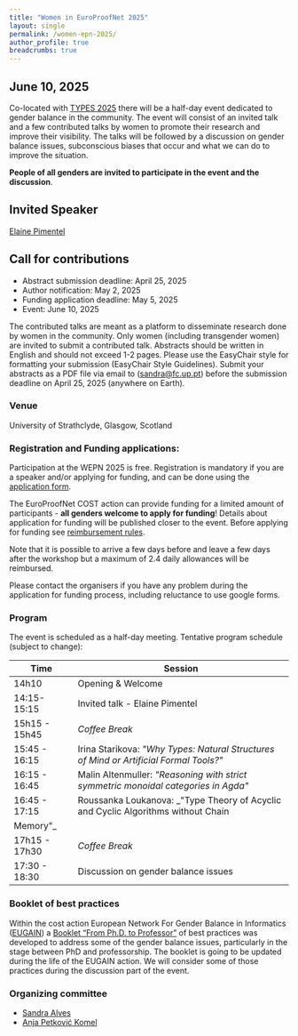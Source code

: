 ```yaml
---
title: "Women in EuroProofNet 2025"
layout: single
permalink: /women-epn-2025/
author_profile: true
breadcrumbs: true
---
```


## June 10, 2025

Co-located with [TYPES 2025](https://msp.cis.strath.ac.uk/types2025/) there will be a half-day event dedicated to gender balance in the community.
The event will consist of an invited talk and a few contributed talks by women to promote their research and improve their visibility. 
The talks will be followed by a discussion on gender balance issues, subconscious biases that occur and what we can do to improve the situation.

**People of all genders are invited to participate in the event and the discussion**.

## Invited Speaker
[Elaine Pimentel](https://sites.google.com/site/elainepimentel/)

## Call for contributions
* Abstract submission deadline: April 25, 2025
* Author notification: May 2, 2025
* Funding application deadline: May 5, 2025
* Event: June 10, 2025

The contributed talks are meant as a platform to disseminate research done by women in the community. Only women (including transgender women) are invited to submit a contributed talk. Abstracts should be written in English and should not exceed 1-2 pages. Please use the EasyChair style for formatting your submission (EasyChair Style Guidelines). Submit your abstracts as a PDF file via email to (sandra@fc.up.pt) before the submission deadline on April 25, 2025 (anywhere on Earth).

### Venue

University of Strathclyde, Glasgow, Scotland

### Registration and Funding applications:

Participation at the WEPN 2025 is free. Registration is mandatory if you are a speaker and/or applying for funding, and can be done using the [application form](https://docs.google.com/forms/d/e/1FAIpQLSfctGSOyAWU-YsrZXa9jlSzvdA8nJmIcQuWIElMDO_YRgS4iQ/viewform?usp=dialog).

The EuroProofNet COST action can provide funding for a limited amount of participants - **all genders welcome to apply for funding**! 
Details about application for funding will be published closer to the event. Before applying for funding see [reimbursement rules](../reimbursement-rules).

Note that it is possible to arrive a few days before and leave a few days after the workshop but a maximum of 2.4 daily allowances will be reimbursed.

Please contact the organisers if you have any problem during the application for funding process, including reluctance to use google forms.

### Program
The event is scheduled as a half-day meeting.
Tentative program schedule (subject to change):

| Time        | Session |
| ----------- | ----------- |
| 14h10 | Opening & Welcome |
| 14:15-15:15 | Invited talk - Elaine Pimentel|
| 15h15 - 15h45| _Coffee Break_ |
| 15:45 - 16:15| Irina Starikova: _"Why Types: Natural Structures of Mind or Artificial Formal Tools?"_|
| 16:15 - 16:45| Malin Altenmuller: _"Reasoning with strict symmetric monoidal categories in Agda"_|
| 16:45 - 17:15| Roussanka Loukanova: _"Type Theory of Acyclic and Cyclic Algorithms without Chain
Memory"_|
| 17h15 - 17h30| _Coffee Break_ |
| 17:30 - 18:30| Discussion on gender balance issues |


### Booklet of best practices
Within the cost action European Network For Gender Balance in Informatics ([EUGAIN](https://eugain.eu/)) a [Booklet “From Ph.D. to Professor”](https://eugain.eu/results/deliverables/) of best practices was developed to address some of the gender balance issues, particularly in the stage between PhD and professorship. The booklet is going to be updated during the life of the EUGAIN action.
We will consider some of those practices during the discussion part of the event.

### Organizing committee
* [Sandra Alves](https://www.dcc.fc.up.pt/~sandra/Home/Home.html)
* [Anja Petković Komel](https://anjapetkovic.com/)
